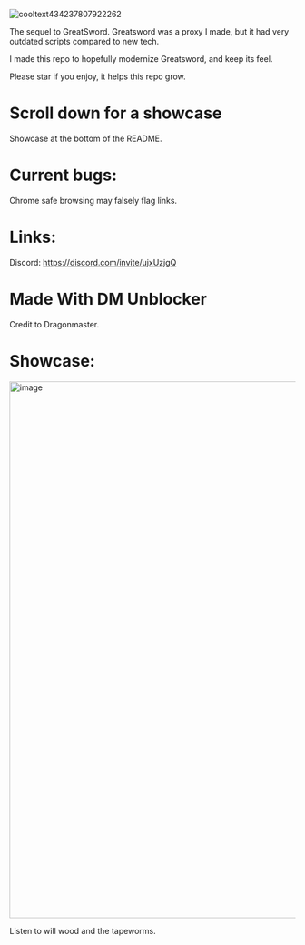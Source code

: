 ![cooltext434237807922262](https://user-images.githubusercontent.com/119009502/233846585-d725d79c-6e1a-4b29-b2be-3f247ed6d9e5.png)

The sequel to GreatSword. Greatsword was a proxy I made, but it had very outdated scripts compared to new tech. 

I made this repo to hopefully modernize Greatsword, and keep its feel.

Please star if you enjoy, it helps this repo grow.

# Scroll down for a showcase
Showcase at the bottom of the README.

# Current bugs:
Chrome safe browsing may falsely flag links.
# Links:

Discord: https://discord.com/invite/ujxUzjgQ

# Made With DM Unblocker

Credit to Dragonmaster.

# Showcase:

<img width="944" alt="image" src="https://user-images.githubusercontent.com/119009502/235549012-93397339-dba1-4dd8-81f7-8473881c986f.png">


Listen to will wood and the tapeworms.

